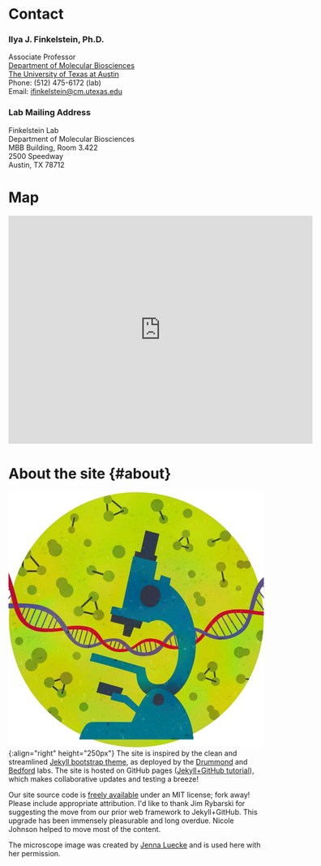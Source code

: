 # Contact

### Ilya J. Finkelstein, Ph.D.

Associate Professor  
[Department of Molecular Biosciences](https://molecularbiosci.utexas.edu/)  
[The University of Texas at Austin](https://www.utexas.edu/)  
Phone: (512) 475-6172 (lab)  
Email: [ifinkelstein@cm.utexas.edu](mailto:ifinkelstein@cm.utexas.edu)  

### Lab Mailing Address

Finkelstein Lab  
Department of Molecular Biosciences  
MBB Building, Room 3.422  
2500 Speedway  
Austin, TX 78712   	

# Map

<iframe src="https://www.google.com/maps/embed?pb=!1m18!1m12!1m3!1d3445.1946633430384!2d-97.73953597989247!3d30.288519431922527!2m3!1f0!2f0!3f0!3m2!1i1024!2i768!4f13.1!3m3!1m2!1s0x8644b5833be09aa1%3A0xd598b7d8ce634aa5!2sMoffett+Molecular+Biology+Building%2C+2500+Speedway%2C+Austin%2C+TX+78712!5e0!3m2!1sen!2sus!4v1534477339793" width="600" height="450" frameborder="0" style="border:0" allowfullscreen></iframe>

# About the site {#about}
![logo](/assets/images/jenna-luecke-logo.gif "Image courtesy of Jenna Luecke"){:align="right" height="250px"} The site is inspired by the clean and streamlined [Jekyll bootstrap theme](http://jekyllbootstrap.com/), as deployed by the [Drummond](http://drummondlab.org/about.html#contact) and [Bedford](https://bedford.io/) labs. The site is hosted on GitHub pages ([Jekyll+GitHub tutorial](https://help.github.com/articles/using-jekyll-as-a-static-site-generator-with-github-pages/)), which makes collaborative updates and testing a breeze!  

Our site source code is [freely available](https://github.com/finkelsteinlab/finkelsteinlab.github.io) under an MIT license; fork away! Please include appropriate attribution. I'd like to thank Jim Rybarski for suggesting the move from our prior web framework to Jekyll+GitHub. This upgrade has been immensely pleasurable and long overdue. Nicole Johnson helped to move most of the content.

The microscope image was created by [Jenna Luecke](https://jennaluecke.com/) and is used here with her permission.   
